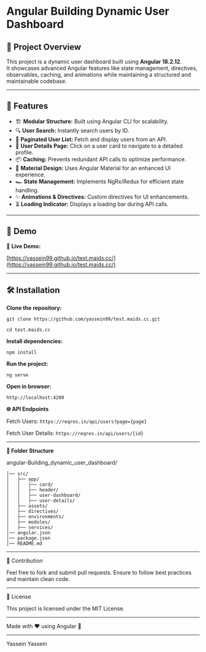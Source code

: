 # Angular Building Dynamic User Dashboard

## 📌 Project Overview

This project is a dynamic user dashboard built using **Angular 18.2.12**.  
It showcases advanced Angular features like state management, directives, observables, caching, and animations while maintaining a structured and maintainable codebase.

---



## 🚀 Features

- 🏗 **Modular Structure:** Built using Angular CLI for scalability.  
- 🔍 **User Search:** Instantly search users by ID.  
- 📄 **Paginated User List:** Fetch and display users from an API.  
- 🔗 **User Details Page:** Click on a user card to navigate to a detailed profile.  
- 📦 **Caching:** Prevents redundant API calls to optimize performance.  
- 🎨 **Material Design:** Uses Angular Material for an enhanced UI experience.  
- 🏎 **State Management:** Implements NgRx/Redux for efficient state handling.  
- ✨ **Animations & Directives:** Custom directives for UI enhancements.  
- ⏳ **Loading Indicator:** Displays a loading bar during API calls.  

---

## 🎥 Demo

🔗 **Live Demo:** 

[https://yassein99.github.io/test.maids.cc/](https://yassein99.github.io/test.maids.cc/)

---

## 🛠 Installation

**Clone the repository:**

`git clone https://github.com/yassein99/test.maids.cc.git`

`cd test.maids.cc`


**Install dependencies:**

`npm install`



**Run the project:**

`ng serve`

**Open in browser:**

`http://localhost:4200`


**🌐 API Endpoints**

Fetch Users: `https://reqres.in/api/users?page={page}`

Fetch User Details: `https://reqres.in/api/users/{id}`




---



**📂 Folder Structure**

angular-Building_dynamic_user_dashboard/
```
│── src/
│   ├── app/
│   │   ├── card/
│   │   ├── header/
│   │   ├── user-dashboard/
│   │   ├── user-details/
│   ├── assets/
│   ├── directives/
│   ├── environments/
│   ├── modules/
│   ├── services/
│── angular.json
│── package.json
│── README.md
```



---


🤝 Contribution

Feel free to fork and submit pull requests. Ensure to follow best practices and maintain clean code.


---


📄 License

This project is licensed under the MIT License.


---


Made with ❤️ using Angular 🚀

---

Yassein Yassein
